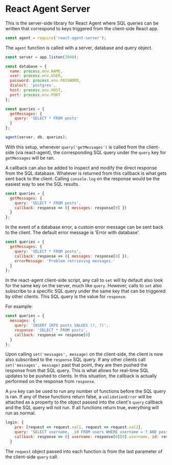 # React Agent Server

This is the server-side library for React Agent where SQL queries can be written that correspond to keys triggered from the client-side React app. 

```javascript
const agent = require('react-agent-server');
```

The `agent` function is called with a server, database and query object. 

```javascript
const server = app.listen(3000);

const database = {
  name: process.env.NAME,
  user: process.env.USER,
  password: process.env.PASSWORD,
  dialect: 'postgres',
  host: process.env.HOST,
  port: process.env.PORT
};

const queries = {
  getMessages: {
    query: 'SELECT * FROM posts'
  }
};

agent(server, db, queries);
```
With this setup, whenever `query('getMessages')` is called from the client-side (via react-agent), the corresponding SQL query under the `query` key for `getMessages` will be ran. 

A callback can also be added to inspect and modify the direct response from the SQL database. Whatever is returned from this callback is what gets sent back to the client. Calling `console.log` on the response would be the easiest way to see the SQL results. 

```javascript
const queries = {
  getMessages: {
    query: 'SELECT * FROM posts',
    callback: response => ({ messages: response[0] })
  }
};
```

In the event of a database error, a custom error message can be sent back to the client. The default error message is 'Error with database'. 

```javascript
const queries = {
  getMessages: {
    query: 'SELECT * FROM posts',
    callback: response => ({ messages: response[0] }),
    errorMessage: 'Problem retrieving messages.'
  }
};
```
In the react-agent client-side script, any call to `set` will by default also look for the same key on the server, much like `query`. However, calls to `set` also subscribe to a specific SQL query under the same key that can be triggered by other clients. This SQL query is the value for `response`. 

For example:

```javascript
const queries = {
  messages: {
    query: 'INSERT INTO posts VALUES (?, ?)',
    response: 'SELECT * FROM posts',
    callback: response => response[0]
  }
};
```

Upon calling `set('messages', message)` on the client-side, the client is now also subscribed to the `response` SQL query. If any other clients call `set('messages', message)` past that point, they are then pushed the response from that SQL query. This is what allows for real-time SQL updates to be pushed to clients. In this situation, the callback is actually performed on the response from `response`.

A `pre` key can be used to run any number of functions before the SQL query is ran. If any of these functions return false, a `validationError` will be attached as a property to the object passed into the client's `query` callback and the SQL query will not run. If all functions return true, everything will run as normal. 

```javascript
login: {
    pre: [request => request.val1, request => request.val2],
    query: 'SELECT username, _id FROM users WHERE username = ? AND password = ?',
    callback: response => ({ username: response[0][0].username, id: response[0][0]._id })
  }
```

The `request` object passed into each function is from the last parameter of the client-side `query` call. 